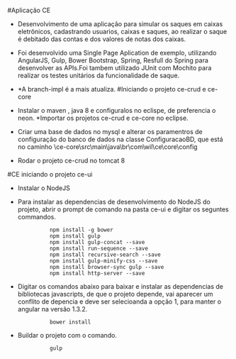 #Aplicação CE
* Desenvolvimento de uma aplicação para simular os saques em caixas eletrônicos, cadastrando usuarios, caixas e saques, ao realizar o saque é debitado das contas e dos valores de notas dos caixas.
* Foi desenvolvido uma Single Page Aplication de exemplo, utilizando AngularJS, Gulp, Bower Bootstrap, Spring, Resfull do Spring para desenvolver as APIs.Foi tambem utilizado JUnit com Mochito para realizar os testes unitários da funcionalidade de saque.
* *A branch-impl é a mais atualiza.
#Iniciando o projeto ce-crud e ce-core

* Instalar o maven , java 8 e configuralos no eclispe, de preferencia o neon. *Importar os projetos ce-crud e ce-core no eclipse.
* Criar uma base de dados no mysql e alterar os paramentros de configuração do banco de dados na classe ConfiguracaoBD, que está no caminho \ce-core\src\main\java\br\com\wil\ce\core\config
* Rodar o projeto ce-crud no tomcat 8

#CE iniciando o projeto ce-ui

* Instalar o NodeJS

* Para instalar as dependencias de desenvolvimento do NodeJS do projeto, abrir o prompt de comando na pasta ce-ui e digitar os seguntes commandos.

                npm install -g bower 
                npm install gulp 
                npm install gulp-concat --save 
                npm install run-sequence --save 
                npm install recursive-search --save 
                npm install gulp-minify-css --save 
                npm install browser-sync gulp --save 
                npm install http-server --save 
  
* Digitar os comandos abaixo para baixar e instalar as dependencias de bibliotecas javascripts, de que o projeto depende, vai aparecer um conflito de depencia e deve ser selecioanda a opção 1, para manter o angular na versão 1.3.2. 

                bower install

* Buildar o projeto com o comando.

                gulp

